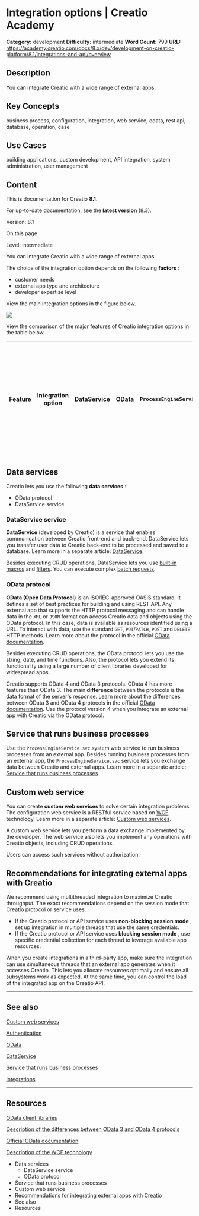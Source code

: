 # Integration options | Creatio Academy

**Category:** development **Difficulty:** intermediate **Word Count:** 799
**URL:**
https://academy.creatio.com/docs/8.x/dev/development-on-creatio-platform/8.1/integrations-and-api/overview

## Description

You can integrate Creatio with a wide range of external apps.

## Key Concepts

business process, configuration, integration, web service, odata, rest api,
database, operation, case

## Use Cases

building applications, custom development, API integration, system
administration, user management

## Content

This is documentation for Creatio **8.1**.

For up-to-date documentation, see the
**[latest version](/docs/8.x/dev/development-on-creatio-platform/integrations-and-api/overview)**
(8.3).

Version: 8.1

On this page

Level: intermediate

You can integrate Creatio with a wide range of external apps.

The choice of the integration option depends on the following **factors** :

- customer needs
- external app type and architecture
- developer expertise level

View the main integration options in the figure below.

![](https://academy.creatio.com/sites/default/files/documentation/sdk/ru/BPMonlineWebSDK/Screenshots/Integrations/8.0/scr_IntegrationWithCreatio_en.png)

View the comparison of the major features of Creatio integration options in the
table below.

| Feature | Integration option | DataService | OData | `ProcessEngineService.svc` | Custom web service | Authentication options | Forms | Forms | Forms | Anonymous, Forms | Problems solved | Execute CRUD operations with Creatio objects, filter data, and use built-in Creatio macros | Execute CRUD operations with Creatio objects, add and delete bindings, retrieve properties, collections, object fields, sort data, etc. | Run business processes, transfer and receive parameters of the launched process, run individual process elements | Solve arbitrary problems within the capabilities of Creatio's open API | Data exchange formats | XML, JSON, JSV, CSV | XML, JSON | XML, JSON | XML, JSON | Developer | Creatio | Microsoft | Creatio | Creatio | Client libraries | You can use Creatio \*.dll libraries only for .NET apps | Learn more about the libraries in the official [OData documentation](http://www.odata.org/libraries) | No need | No need | Complexity | High | Medium | Low | Medium |
| ------- | ------------------ | ----------- | ----- | -------------------------- | ------------------ | ---------------------- | ----- | ----- | ----- | ---------------- | --------------- | ------------------------------------------------------------------------------------------ | --------------------------------------------------------------------------------------------------------------------------------------- | ---------------------------------------------------------------------------------------------------------------- | ---------------------------------------------------------------------- | --------------------- | ------------------- | --------- | --------- | --------- | --------- | ------- | --------- | ------- | ------- | ---------------- | ------------------------------------------------------- | ---------------------------------------------------------------------------------------------------- | ------- | ------- | ---------- | ---- | ------ | --- | ------ |

## Data services​

Creatio lets you use the following **data services** :

- OData protocol
- DataService service

### DataService service​

**DataService** (developed by Creatio) is a service that enables communication
between Creatio front-end and back-end. DataService lets you transfer user data
to Creatio back-end to be processed and saved to a database. Learn more in a
separate article:
[DataService](https://academy.creatio.com/documents?ver=8.1&id=15411).

Besides executing CRUD operations, DataService lets you use
[built-in macros](https://academy.creatio.com/documents?ver=8.1&id=15415) and
[filters](https://academy.creatio.com/documents?ver=8.1&id=15411). You can
execute complex
[batch requests](https://academy.creatio.com/documents?ver=8.1&id=15419).

### OData protocol​

**OData (Open Data Protocol)** is an ISO/IEC-approved OASIS standard. It defines
a set of best practices for building and using REST API. Any external app that
supports the HTTP protocol messaging and can handle data in the `XML` or `JSON`
format can access Creatio data and objects using the OData protocol. In this
case, data is available as resources identified using a URL. To interact with
data, use the standard `GET`, `PUT`/`PATCH`, `POST` and `DELETE` HTTP methods.
Learn more about the protocol in the official
[OData documentation](https://www.odata.org/getting-started/).

Besides executing CRUD operations, the OData protocol lets you use the string,
date, and time functions. Also, the protocol lets you extend its functionality
using a large number of client libraries developed for widespread apps.

Creatio supports OData 4 and OData 3 protocols. OData 4 has more features than
OData 3. The main **difference** between the protocols is the data format of the
server's response. Learn more about the differences between OData 3 and OData 4
protocols in the official
[OData documentation](http://docs.oasis-open.org/odata/new-in-odata/v4.01/new-in-odata-v4.01.html).
Use the protocol version 4 when you integrate an external app with Creatio via
the OData protocol.

## Service that runs business processes​

Use the `ProcessEngineService.svc` system web service to run business processes
from an external app. Besides running business processes from an external app,
the `ProcessEngineService.svc` service lets you exchange data between Creatio
and external apps. Learn more in a separate article:
[Service that runs business processes](https://academy.creatio.com/documents?ver=8.1&id=15441).

## Custom web service​

You can create **custom web services** to solve certain integration problems.
The configuration web service is a RESTful service based on
[WCF](https://docs.microsoft.com/en-us/dotnet/framework/wcf/?redirectedfrom=MSDN)
technology. Learn more in a separate article:
[Custom web services](https://academy.creatio.com/documents?ver=8.1&id=15262).

A custom web service lets you perform a data exchange implemented by the
developer. The web service also lets you implement any operations with Creatio
objects, including CRUD operations.

Users can access such services without authorization.

## Recommendations for integrating external apps with Creatio​

We recommend using multithreaded integration to maximize Creatio throughput. The
exact recommendations depend on the session mode that Creatio protocol or
service uses.

- If the Creatio protocol or API service uses **non-blocking session mode** ,
  set up integration in multiple threads that use the same credentials.
- If the Creatio protocol or API service uses **blocking session mode** , use
  specific credential collection for each thread to leverage available app
  resources.

When you create integrations in a third-party app, make sure the integration can
use simultaneous threads that an external app generates when it accesses
Creatio. This lets you allocate resources optimally and ensure all subsystems
work as expected. At the same time, you can control the load of the integrated
app on the Creatio API.

---

## See also​

[Custom web services](https://academy.creatio.com/documents?ver=8.1&id=15262)

[Authentication](https://academy.creatio.com/documents?ver=8.1&id=15402)

[OData](https://academy.creatio.com/documents?ver=8.1&id=15431)

[DataService](https://academy.creatio.com/documents?ver=8.1&id=15411)

[Service that runs business processes](https://academy.creatio.com/documents?ver=8.1&id=15441)

[Integrations](https://academy.creatio.com/documents?ver=8.1&id=15085)

---

## Resources​

[OData client libraries](http://www.odata.org/libraries)

[Description of the differences between OData 3 and OData 4 protocols](http://docs.oasis-open.org/odata/new-in-odata/v4.01/new-in-odata-v4.01.html)

[Official OData documentation](https://www.odata.org/getting-started/)

[Description of the WCF technology](https://docs.microsoft.com/en-us/dotnet/framework/wcf/?redirectedfrom=MSDN)

- Data services
  - DataService service
  - OData protocol
- Service that runs business processes
- Custom web service
- Recommendations for integrating external apps with Creatio
- See also
- Resources
